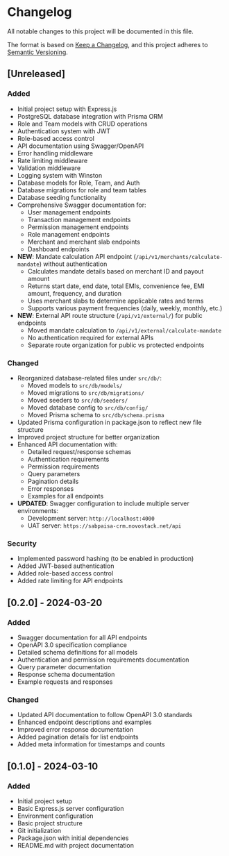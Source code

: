 # Changelog

All notable changes to this project will be documented in this file.

The format is based on [Keep a Changelog](https://keepachangelog.com/en/1.1.0/),
and this project adheres to [Semantic Versioning](https://semver.org/spec/v2.0.0.html).

## [Unreleased]

### Added
- Initial project setup with Express.js
- PostgreSQL database integration with Prisma ORM
- Role and Team models with CRUD operations
- Authentication system with JWT
- Role-based access control
- API documentation using Swagger/OpenAPI
- Error handling middleware
- Rate limiting middleware
- Validation middleware
- Logging system with Winston
- Database models for Role, Team, and Auth
- Database migrations for role and team tables
- Database seeding functionality
- Comprehensive Swagger documentation for:
  - User management endpoints
  - Transaction management endpoints
  - Permission management endpoints
  - Role management endpoints
  - Merchant and merchant slab endpoints
  - Dashboard endpoints
- **NEW**: Mandate calculation API endpoint (`/api/v1/merchants/calculate-mandate`) without authentication
  - Calculates mandate details based on merchant ID and payout amount
  - Returns start date, end date, total EMIs, convenience fee, EMI amount, frequency, and duration
  - Uses merchant slabs to determine applicable rates and terms
  - Supports various payment frequencies (daily, weekly, monthly, etc.)
- **NEW**: External API route structure (`/api/v1/external/`) for public endpoints
  - Moved mandate calculation to `/api/v1/external/calculate-mandate`
  - No authentication required for external APIs
  - Separate route organization for public vs protected endpoints

### Changed
- Reorganized database-related files under `src/db/`:
  - Moved models to `src/db/models/`
  - Moved migrations to `src/db/migrations/`
  - Moved seeders to `src/db/seeders/`
  - Moved database config to `src/db/config/`
  - Moved Prisma schema to `src/db/schema.prisma`
- Updated Prisma configuration in package.json to reflect new file structure
- Improved project structure for better organization
- Enhanced API documentation with:
  - Detailed request/response schemas
  - Authentication requirements
  - Permission requirements
  - Query parameters
  - Pagination details
  - Error responses
  - Examples for all endpoints
- **UPDATED**: Swagger configuration to include multiple server environments:
  - Development server: `http://localhost:4000`
  - UAT server: `https://sabpaisa-crm.novostack.net/api`

### Security
- Implemented password hashing (to be enabled in production)
- Added JWT-based authentication
- Added role-based access control
- Added rate limiting for API endpoints

## [0.2.0] - 2024-03-20
### Added
- Swagger documentation for all API endpoints
- OpenAPI 3.0 specification compliance
- Detailed schema definitions for all models
- Authentication and permission requirements documentation
- Query parameter documentation
- Response schema documentation
- Example requests and responses

### Changed
- Updated API documentation to follow OpenAPI 3.0 standards
- Enhanced endpoint descriptions and examples
- Improved error response documentation
- Added pagination details for list endpoints
- Added meta information for timestamps and counts

## [0.1.0] - 2024-03-10
### Added
- Initial project setup
- Basic Express.js server configuration
- Environment configuration
- Basic project structure
- Git initialization
- Package.json with initial dependencies
- README.md with project documentation 